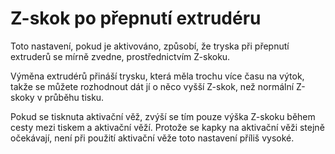 Z-skok po přepnutí extrudéru
====
Toto nastavení, pokud je aktivováno, způsobí, že tryska při přepnutí extruderů se mírně zvedne, prostřednictvím Z-skoku.

Výměna extrudérů přináší trysku, která měla trochu více času na výtok, takže se můžete rozhodnout dát jí o něco vyšší Z-skok, než normální Z-skoky v průběhu tisku.

Pokud se tisknuta aktivační věž, zvýší se tím pouze výška Z-skoku během cesty mezi tiskem a aktivační věží. Protože se kapky na aktivační věži stejně očekávají, není při použití aktivační věže toto nastavení příliš vysoké.
